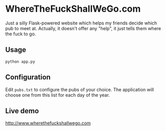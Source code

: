 WhereTheFuckShallWeGo.com
=========================

Just a silly Flask-powered website which helps my friends decide which pub to meet at.
Actually, it doesn't offer any "help", it just tells them where the fuck to go.

Usage
-----
`python app.py`

Configuration
-------------
Edit `pubs.txt` to configure the pubs of your choice. The application will choose one from this list for each day of the year.

Live demo
---------
http://www.wherethefuckshallwego.com
